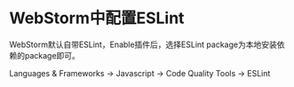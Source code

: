 # WebStorm中配置ESLint

WebStorm默认自带ESLint，Enable插件后，选择ESLint package为本地安装依赖的package即可。

Languages & Frameworks -> Javascript -> Code Quality Tools -> ESLint
